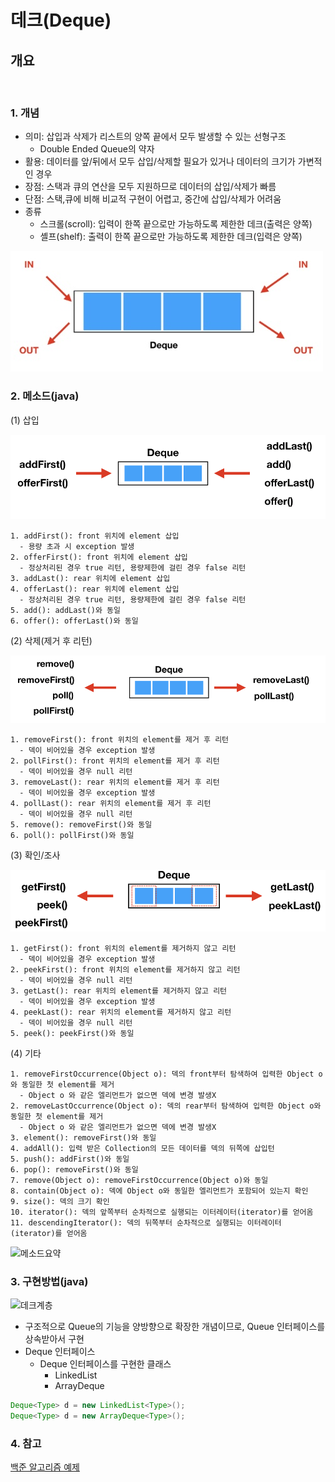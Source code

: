 # 데크(Deque) 
## 개요

<br>

### 1. 개념

* 의미: 삽입과 삭제가 리스트의 양쪽 끝에서 모두 발생할 수 있는 선형구조
  - Double Ended Queue의 약자
* 활용: 데이터를 앞/뒤에서 모두 삽입/삭제할 필요가 있거나 데이터의 크기가 가변적인 경우
* 장점: 스택과 큐의 연산을 모두 지원하므로 데이터의 삽입/삭제가 빠름
* 단점: 스택,큐에 비해 비교적 구현이 어렵고, 중간에 삽입/삭제가 어려움
* 종류
  - 스크롤(scroll): 입력이 한쪽 끝으로만 가능하도록 제한한 데크(출력은 양쪽)
  - 셸프(shelf): 출력이 한쪽 끝으로만 가능하도록 제한한 데크(입력은 양쪽)

 ![개념](https://github.com/merryminaa/GENERAL-STUDY/blob/master/capture/Material%20Structure/%EA%B0%9C%EB%85%90.jpg?raw=true)


### 2. 메소드(java)

(1) 삽입
  
![삽입메소드](https://github.com/merryminaa/GENERAL-STUDY/blob/master/capture/Material%20Structure/%EC%82%BD%EC%9E%85%EB%A9%94%EC%86%8C%EB%93%9C.png)  
```
1. addFirst(): front 위치에 element 삽입
  - 용량 초과 시 exception 발생
2. offerFirst(): front 위치에 element 삽입
  - 정상처리된 경우 true 리턴, 용량제한에 걸린 경우 false 리턴
3. addLast(): rear 위치에 element 삽입
4. offerLast(): rear 위치에 element 삽입
  - 정상처리된 경우 true 리턴, 용량제한에 걸린 경우 false 리턴
5. add(): addLast()와 동일
6. offer(): offerLast()와 동일
```
(2) 삭제(제거 후 리턴)

![삭제메소드](https://github.com/merryminaa/GENERAL-STUDY/blob/master/capture/Material%20Structure/%EC%82%AD%EC%A0%9C%EB%A9%94%EC%86%8C%EB%93%9C.png)

   
```
1. removeFirst(): front 위치의 element를 제거 후 리턴
  - 덱이 비어있을 경우 exception 발생
2. pollFirst(): front 위치의 element를 제거 후 리턴
  - 덱이 비어있을 경우 null 리턴
3. removeLast(): rear 위치의 element를 제거 후 리턴
  - 덱이 비어있을 경우 exception 발생
4. pollLast(): rear 위치의 element를 제거 후 리턴
  - 덱이 비어있을 경우 null 리턴
5. remove(): removeFirst()와 동일
6. poll(): pollFirst()와 동일
```

(3) 확인/조사
  
![삭제메소드2](https://github.com/merryminaa/GENERAL-STUDY/blob/master/capture/Material%20Structure/%EC%82%AD%EC%A0%9C%EB%A9%94%EC%86%8C%EB%93%9C2.png)   
```
1. getFirst(): front 위치의 element를 제거하지 않고 리턴
  - 덱이 비어있을 경우 exception 발생
2. peekFirst(): front 위치의 element를 제거하지 않고 리턴 
  - 덱이 비어있을 경우 null 리턴
3. getLast(): rear 위치의 element를 제거하지 않고 리턴
  - 덱이 비어있을 경우 exception 발생
4. peekLast(): rear 위치의 element를 제거하지 않고 리턴
  - 덱이 비어있을 경우 null 리턴
5. peek(): peekFirst()와 동일
```
(4) 기타

```
1. removeFirstOccurrence(Object o): 덱의 front부터 탐색하여 입력한 Object o와 동일한 첫 element를 제거
  - Object o 와 같은 엘리먼트가 없으면 덱에 변경 발생X
2. removeLastOccurrence(Object o): 덱의 rear부터 탐색하여 입력한 Object o와 동일한 첫 element를 제거 
  - Object o 와 같은 엘리먼트가 없으면 덱에 변경 발생X
3. element(): removeFirst()와 동일
4. addAll(): 입력 받은 Collection의 모든 데이터를 덱의 뒤쪽에 삽입턴
5. push(): addFirst()와 동일
6. pop(): removeFirst()와 동일
7. remove(Object o): removeFirstOccurrence(Object o)와 동일
8. contain(Object o): 덱에 Object o와 동일한 엘리먼트가 포함되어 있는지 확인
9. size(): 덱의 크기 확인
10. iterator(): 덱의 앞쪽부터 순차적으로 실행되는 이터레이터(iterator)를 얻어옴
11. descendingIterator(): 덱의 뒤쪽부터 순차적으로 실행되는 이터레이터(iterator)를 얻어옴
```

![메소드요약]()



### 3. 구현방법(java)

  
![데크계층]()

* 구조적으로 Queue의 기능을 양방향으로 확장한 개념이므로, Queue 인터페이스를 상속받아서 구현
* Deque 인터페이스
  - Deque 인터페이스를 구현한 클래스
    - LinkedList
    - ArrayDeque
``` java
Deque<Type> d = new LinkedList<Type>();
Deque<Type> d = new ArrayDeque<Type>();
```

### 4. 참고

[백준 알고리즘 예제](https://www.acmicpc.net/problem/10866)


